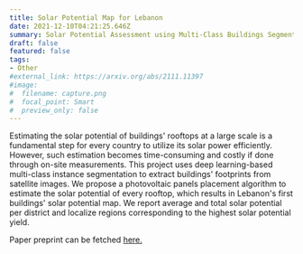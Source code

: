 ```yaml
---
title: Solar Potential Map for Lebanon
date: 2021-12-10T04:21:25.646Z
summary: Solar Potential Assessment using Multi-Class Buildings Segmentation from Aerial Images
draft: false
featured: false
tags:
- Other
#external_link: https://arxiv.org/abs/2111.11397
#image:
#  filename: capture.png
#  focal_point: Smart
#  preview_only: false
---
```

Estimating the solar potential of buildings' rooftops at a large scale is a fundamental step for every country to utilize its solar power efficiently. However, such estimation becomes time-consuming and costly if done through on-site measurements. This project uses deep learning-based multi-class instance segmentation to extract buildings' footprints from satellite images. We propose a photovoltaic panels placement algorithm to estimate the solar potential of every rooftop, which results in Lebanon's first buildings' solar potential map. We report average and total solar potential per district and localize regions corresponding to the highest solar potential yield.


Paper preprint can be fetched <a href="https://arxiv.org/abs/2111.11397" target="_blank">here.</a>